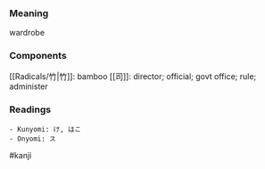 ### Meaning

wardrobe

### Components

[[Radicals/竹|竹]]: bamboo [[司]]: director; official; govt office; rule; administer

### Readings

```
- Kunyomi: け, はこ
- Onyomi: ス
```

#kanji